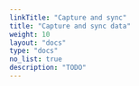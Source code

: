 ```yaml
---
linkTitle: "Capture and sync"
title: "Capture and sync data"
weight: 10
layout: "docs"
type: "docs"
no_list: true
description: "TODO"
---
```

